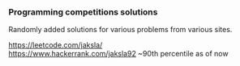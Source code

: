 ### Programming competitions solutions
Randomly added solutions for various problems from various sites.

https://leetcode.com/jaksla/  
https://www.hackerrank.com/jaksla92 ~90th percentile as of now
